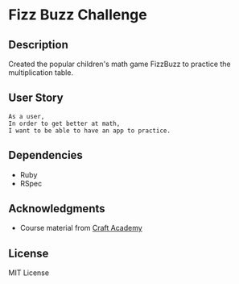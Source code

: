 # Fizz Buzz Challenge

## Description
Created the popular children's math game FizzBuzz to practice the multiplication table.

## User Story

```
As a user,
In order to get better at math,
I want to be able to have an app to practice.
```

## Dependencies
- Ruby
- RSpec

## Acknowledgments
- Course material from [Craft Academy](https://www.craftacademy.se/english/)

## License
MIT License 
